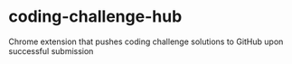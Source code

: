 # coding-challenge-hub
Chrome extension that pushes coding challenge solutions to GitHub upon successful submission
